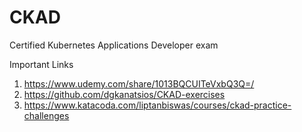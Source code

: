 # CKAD
Certified Kubernetes Applications Developer exam

Important Links

1. https://www.udemy.com/share/1013BQCUITeVxbQ3Q=/
2. https://github.com/dgkanatsios/CKAD-exercises
3. https://www.katacoda.com/liptanbiswas/courses/ckad-practice-challenges
